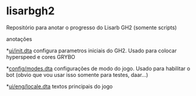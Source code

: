 # lisarbgh2

Repositório para anotar o progresso do Lisarb GH2 (somente scripts)

anotações

 *[ui/init.dta](https://github.com/naonemeu/lisarbgh2/commit/ca6768b296a6ed3de7ab4e5bbf107ec7555d8faa)
 configura parametros iniciais do GH2. Usado para colocar hyperspeed e cores GRYBO
 
 *[config/modes.dta](https://github.com/naonemeu/lisarbgh2/commit/b1098375311a9ef794f03e6b47a4341e4c6cfda0)
 configurações de modo do jogo. Usado para habilitar o bot (obvio que vou usar isso somente para testes, daar...)
 
 *[ui/eng/locale.dta](https://github.com/naonemeu/lisarbgh2/blob/main/ark/ui/eng/locale.dta) 
 textos principais do jogo